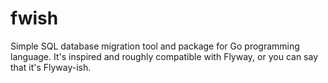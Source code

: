 # fwish

Simple SQL database migration tool and package for Go programming language.
It's inspired and roughly compatible with Flyway, or you can say that it's
Flyway-ish.
